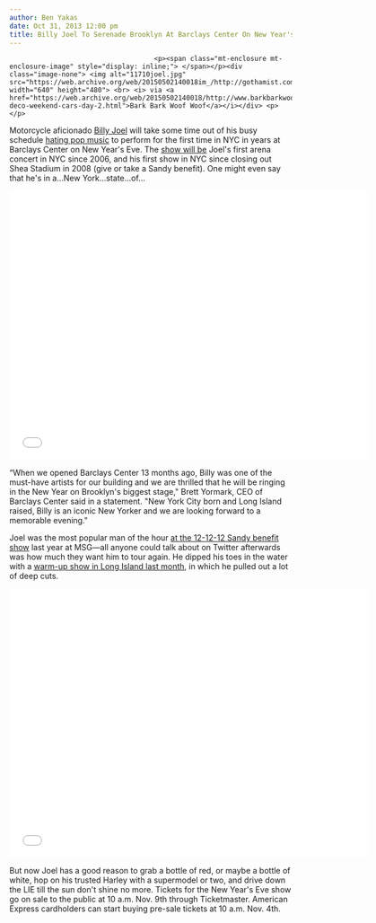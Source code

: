 ```yaml
---
author: Ben Yakas
date: Oct 31, 2013 12:00 pm
title: Billy Joel To Serenade Brooklyn At Barclays Center On New Year's Eve
---
```


	
										<p><span class="mt-enclosure mt-enclosure-image" style="display: inline;"> </span></p><div class="image-none"> <img alt="11710joel.jpg" src="https://web.archive.org/web/20150502140018im_/http://gothamist.com/attachments/byakas/11710joel.jpg" width="640" height="480"> <br> <i> via <a href="https://web.archive.org/web/20150502140018/http://www.barkbarkwoofwoof.com/2009/01/art-deco-weekend-cars-day-2.html">Bark Bark Woof Woof</a></i></div> <p></p>

<p>Motorcycle aficionado <a href="https://web.archive.org/web/20150502140018/http://gothamist.com/tags/billyjoel">Billy Joel</a> will take some time out of his busy schedule <a href="https://web.archive.org/web/20150502140018/http://www.nytimes.com/2013/05/26/magazine/billy-joel-on-not-working-and-not-giving-up-drinking.html">hating pop music</a> to perform for the first time in NYC in years at Barclays Center on New Year&apos;s Eve. The <a href="https://web.archive.org/web/20150502140018/http://www.rollingstone.com/music/news/billy-joel-playing-brooklyns-barclays-center-on-new-years-eve-20131031">show will be</a> Joel&apos;s first arena concert in NYC since 2006, and his first show in NYC since closing out Shea Stadium in 2008 (give or take a Sandy benefit). One might even say that he&apos;s in a...New York...state...of...</p>

<p><iframe width="640" height="480" src="//web.archive.org/web/20150502140018if_/http://www.youtube.com/embed/UZh8YjbDiVk" frameborder="0" allowfullscreen></iframe></p>

<p>&#x201C;When we opened Barclays Center 13 months ago, Billy was one of the must-have artists for our building and we are thrilled that he will be ringing in the New Year on Brooklyn&apos;s biggest stage,&quot; Brett Yormark, CEO of Barclays Center said in a statement. &quot;New York City born and Long Island raised, Billy is an iconic New Yorker and we are looking forward to a memorable evening.&quot; </p>

<p>Joel was the most popular man of the hour <a href="https://web.archive.org/web/20150502140018/http://gothamist.com/2012/12/13/videos_photos_all-star_musicians_br.php#photo-1">at the 12-12-12 Sandy benefit show</a> last year at MSG&#x2014;all anyone could talk about on Twitter afterwards was how much they want him to tour again. He dipped his toes in the water with a <a href="https://web.archive.org/web/20150502140018/http://gothamist.com/2013/10/17/videos_four_things_we_learned_at_la.php">warm-up show in Long Island last month</a>, in which he pulled out a lot of deep cuts.</p>

<p><iframe width="640" height="480" src="//web.archive.org/web/20150502140018if_/http://www.youtube.com/embed/gxEPV4kolz0" frameborder="0" allowfullscreen></iframe> </p>

<p>But now Joel has a good reason to grab a bottle of red, or maybe a bottle of white, hop on his trusted Harley with a supermodel or two, and drive down the LIE till the sun don&apos;t shine no more. Tickets for the New Year&apos;s Eve show go on sale to the public at 10 a.m. Nov. 9th through Ticketmaster. American Express cardholders can start buying pre-sale tickets at 10 a.m. Nov. 4th. </p>					
										
									
				